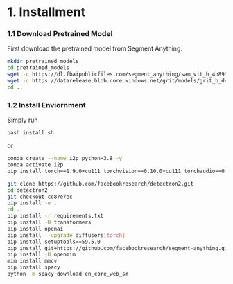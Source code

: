 # 1. Installment

### 1.1 Download Pretrained Model
First download the pretrained model from Segment Anything.

```bash
mkdir pretrained_models
cd pretrained_models
wget -c https://dl.fbaipublicfiles.com/segment_anything/sam_vit_h_4b8939.pth
wget -c https://datarelease.blob.core.windows.net/grit/models/grit_b_densecap_objectdet.pth
cd ..
```

### 1.2 Install Enviornment

Simply run

```
bash install.sh
```

or 
```bash
conda create --name i2p python=3.8 -y
conda activate i2p
pip install torch==1.9.0+cu111 torchvision==0.10.0+cu111 torchaudio==0.9.0 -f https://download.pytorch.org/whl/torch_stable.html

git clone https://github.com/facebookresearch/detectron2.git
cd detectron2
git checkout cc87e7ec
pip install -e .
cd ..
pip install -r requirements.txt
pip install -U transformers
pip install openai
pip install --upgrade diffusers[torch]
pip install setuptools==59.5.0
pip install git+https://github.com/facebookresearch/segment-anything.git
pip install -U openmim
mim install mmcv
pip install spacy
python -m spacy download en_core_web_sm
```

